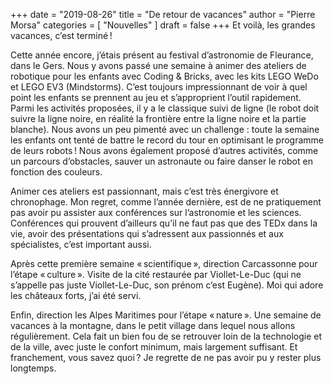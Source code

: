 +++
date        = "2019-08-26"
title       = "De retour de vacances"
author      = "Pierre Morsa"
categories  = [ "Nouvelles" ]
draft       = false
+++
Et voilà, les grandes vacances, c’est terminé !

Cette année encore, j’étais présent au festival d’astronomie de Fleurance, dans le Gers. Nous y avons passé une semaine à animer des ateliers de robotique pour les enfants avec Coding & Bricks, avec les kits LEGO WeDo et LEGO EV3 (Mindstorms). C’est toujours impressionnant de voir à quel point les enfants se prennent au jeu et s’approprient l’outil rapidement. Parmi les activités proposées, il y a le classique suivi de ligne (le robot doit suivre la ligne noire, en réalité la frontière entre la ligne noire et la partie blanche). Nous avons un peu pimenté avec un challenge : toute la semaine les enfants ont tenté de battre le record du tour en optimisant le programme de leurs robots ! Nous avons également proposé d’autres activités, comme un parcours d’obstacles, sauver un astronaute ou faire danser le robot en fonction des couleurs.

Animer ces ateliers est passionnant, mais c’est très énergivore et chronophage. Mon regret, comme l’année dernière, est de ne pratiquement pas avoir pu assister aux conférences sur l’astronomie et les sciences. Conférences qui prouvent d’ailleurs qu’il ne faut pas que des TEDx dans la vie, avoir des présentations qui s’adressent aux passionnés et aux spécialistes, c’est important aussi.

Après cette première semaine « scientifique », direction Carcassonne pour l’étape « culture ». Visite de la cité restaurée par Viollet-Le-Duc (qui ne s’appelle pas juste Viollet-Le-Duc, son prénom c’est Eugène). Moi qui adore les châteaux forts, j’ai été servi.

Enfin, direction les Alpes Maritimes pour l’étape « nature ». Une semaine de vacances à la montagne, dans le petit village dans lequel nous allons régulièrement. Cela fait un bien fou de se retrouver loin de la technologie et de la ville, avec juste le confort minimum, mais largement suffisant. Et franchement, vous savez quoi ? Je regrette de ne pas avoir pu y rester plus longtemps.